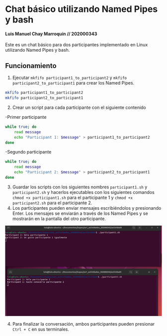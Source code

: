 # Chat básico utilizando Named Pipes y bash
#### Luis Manuel Chay Marroquín // 202000343

Este es un chat básico para dos participantes implementado en Linux utilizando Named Pipes y bash.

## Funcionamiento

1. Ejecutar `mkfifo participant1_to_participant2` y `mkfifo participant2_to_participant1` para crear los Named Pipes.

```bash
mkfifo participant1_to_participant2
mkfifo participant2_to_participant1
```
2. Crear un script para cada participante con el siguiente contenido

-Primer participante

```bash
while true; do
    read message
    echo "Participant 1: $message" > participant1_to_participant2
done
```
-Segundo participante

```bash
while true; do
    read message
    echo "Participant 2: $message" > participant2_to_participant1
done
```


3. Guardar los scripts con los siguientes nombres `participant1.sh` y `participant2.sh` y hacerlos
ejecutables con los siguientes comandos `chmod +x participant1.sh` para el participante 1 y `chmod +x participant2.sh` para el participante 2.
3. Los participantes pueden enviar mensajes escribiéndolos y presionando Enter. Los mensajes se enviarán a través de los Named Pipes y se mostrarán en la pantalla del otro participante.

![Imagen 1](./imgs/1.png)

4. Para finalizar la conversación, ambos participantes pueden presionar `Ctrl + C` en sus terminales.